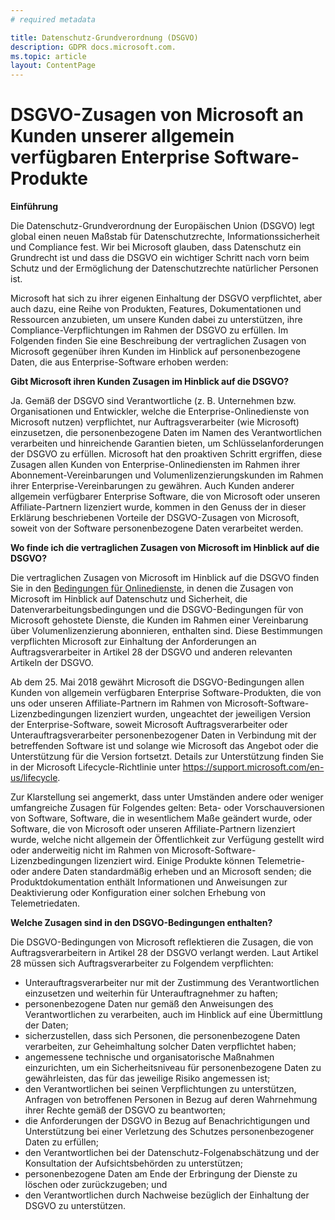 ```yaml
---
# required metadata

title: Datenschutz-Grundverordnung (DSGVO)
description: GDPR docs.microsoft.com.
ms.topic: article
layout: ContentPage
---
```


# DSGVO-Zusagen von Microsoft an Kunden unserer allgemein verfügbaren Enterprise Software-Produkte

**Einführung**

Die Datenschutz-Grundverordnung der Europäischen Union (DSGVO) legt global einen neuen Maßstab für Datenschutzrechte, Informationssicherheit und Compliance fest. Wir bei Microsoft glauben, dass Datenschutz ein Grundrecht ist und dass die DSGVO ein wichtiger Schritt nach vorn beim Schutz und der Ermöglichung der Datenschutzrechte natürlicher Personen ist.     

Microsoft hat sich zu ihrer eigenen Einhaltung der DSGVO verpflichtet, aber auch dazu, eine Reihe von Produkten, Features, Dokumentationen und Ressourcen anzubieten, um unsere Kunden dabei zu unterstützen, ihre Compliance-Verpflichtungen im Rahmen der DSGVO zu erfüllen. Im Folgenden finden Sie eine Beschreibung der vertraglichen Zusagen von Microsoft gegenüber ihren Kunden im Hinblick auf personenbezogene Daten, die aus Enterprise-Software erhoben werden:

**Gibt Microsoft ihren Kunden Zusagen im Hinblick auf die DSGVO?**

Ja. Gemäß der DSGVO sind Verantwortliche (z. B. Unternehmen bzw. Organisationen und Entwickler, welche die Enterprise-Onlinedienste von Microsoft nutzen) verpflichtet, nur Auftragsverarbeiter (wie Microsoft) einzusetzen, die personenbezogene Daten im Namen des Verantwortlichen verarbeiten und hinreichende Garantien bieten, um Schlüsselanforderungen der DSGVO zu erfüllen. Microsoft hat den proaktiven Schritt ergriffen, diese Zusagen allen Kunden von Enterprise-Onlinediensten im Rahmen ihrer Abonnement-Vereinbarungen und Volumenlizenzierungskunden im Rahmen ihrer Enterprise-Vereinbarungen zu gewähren. Auch Kunden anderer allgemein verfügbarer Enterprise Software, die von Microsoft oder unseren Affiliate-Partnern lizenziert wurde, kommen in den Genuss der in dieser Erklärung beschriebenen Vorteile der DSGVO-Zusagen von Microsoft, soweit von der Software personenbezogene Daten verarbeitet werden.

**Wo finde ich die vertraglichen Zusagen von Microsoft im Hinblick auf die DSGVO?**

Die vertraglichen Zusagen von Microsoft im Hinblick auf die DSGVO finden Sie in den [Bedingungen für Onlinedienste](https://www.microsoftvolumelicensing.com/DocumentSearch.aspx?Mode=2&Keyword=DPA), in denen die Zusagen von Microsoft im Hinblick auf Datenschutz und Sicherheit, die Datenverarbeitungsbedingungen und die DSGVO-Bedingungen für von Microsoft gehostete Dienste, die Kunden im Rahmen einer Vereinbarung über Volumenlizenzierung abonnieren, enthalten sind. Diese Bestimmungen verpflichten Microsoft zur Einhaltung der Anforderungen an Auftragsverarbeiter in Artikel 28 der DSGVO und anderen relevanten Artikeln der DSGVO. 

Ab dem 25. Mai 2018 gewährt Microsoft die DSGVO-Bedingungen allen Kunden von allgemein verfügbaren Enterprise Software-Produkten, die von uns oder unseren Affiliate-Partnern im Rahmen von Microsoft-Software-Lizenzbedingungen lizenziert wurden, ungeachtet der jeweiligen Version der Enterprise-Software, soweit Microsoft Auftragsverarbeiter oder Unterauftragsverarbeiter personenbezogener Daten in Verbindung mit der betreffenden Software ist und solange wie Microsoft das Angebot oder die Unterstützung für die Version fortsetzt. Details zur Unterstützung finden Sie in der Microsoft Lifecycle-Richtlinie unter https://support.microsoft.com/en-us/lifecycle.

Zur Klarstellung sei angemerkt, dass unter Umständen andere oder weniger umfangreiche Zusagen für Folgendes gelten: Beta- oder Vorschauversionen von Software, Software, die in wesentlichem Maße geändert wurde, oder Software, die von Microsoft oder unseren Affiliate-Partnern lizenziert wurde, welche nicht allgemein der Öffentlichkeit zur Verfügung gestellt wird oder anderweitig nicht im Rahmen von Microsoft-Software-Lizenzbedingungen lizenziert wird. Einige Produkte können Telemetrie- oder andere Daten standardmäßig erheben und an Microsoft senden; die Produktdokumentation enthält Informationen und Anweisungen zur Deaktivierung oder Konfiguration einer solchen Erhebung von Telemetriedaten.

**Welche Zusagen sind in den DSGVO-Bedingungen enthalten?**

Die DSGVO-Bedingungen von Microsoft reflektieren die Zusagen, die von Auftragsverarbeitern in Artikel 28 der DSGVO verlangt werden.  Laut Artikel 28 müssen sich Auftragsverarbeiter zu Folgendem verpflichten:

-	Unterauftragsverarbeiter nur mit der Zustimmung des Verantwortlichen einzusetzen und weiterhin für Unterauftragnehmer zu haften;
-	personenbezogene Daten nur gemäß den Anweisungen des Verantwortlichen zu verarbeiten, auch im Hinblick auf eine Übermittlung der Daten;
-	sicherzustellen, dass sich Personen, die personenbezogene Daten verarbeiten, zur Geheimhaltung solcher Daten verpflichtet haben;
-	angemessene technische und organisatorische Maßnahmen einzurichten, um ein Sicherheitsniveau für personenbezogene Daten zu gewährleisten, das für das jeweilige Risiko angemessen ist;
-	den Verantwortlichen bei seinen Verpflichtungen zu unterstützen, Anfragen von betroffenen Personen in Bezug auf deren Wahrnehmung ihrer Rechte gemäß der DSGVO zu beantworten;
-	die Anforderungen der DSGVO in Bezug auf Benachrichtigungen und Unterstützung bei einer Verletzung des Schutzes personenbezogener Daten zu erfüllen;
-	den Verantwortlichen bei der Datenschutz-Folgenabschätzung und der Konsultation der Aufsichtsbehörden zu unterstützen; 
-	personenbezogene Daten am Ende der Erbringung der Dienste zu löschen oder zurückzugeben; und
-	den Verantwortlichen durch Nachweise bezüglich der Einhaltung der DSGVO zu unterstützen.
